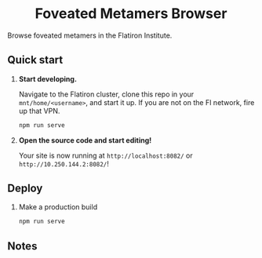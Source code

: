 <h1 align="center">
  Foveated Metamers Browser 
</h1>

Browse foveated metamers in the Flatiron Institute.

## Quick start

1.  **Start developing.**

    Navigate to the Flatiron cluster, clone this repo in your `mnt/home/<username>`, and start it up. If you are not on the FI network, fire up that VPN. 

    ```zsh
    npm run serve
    ```

2.  **Open the source code and start editing!**

    Your site is now running at `http://localhost:8082/` or `http://10.250.144.2:8082/`!

## Deploy

1. Make a production build

    ```zsh
    npm run serve
    ```

## Notes

